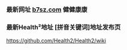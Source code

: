 ### 最新网址 [b7sz.com](http://www.b7sz.com/) 健健康康
### 最新Health²地址 [拼音关键词]地址发布页

https://github.com/Health2/Health2/wiki
